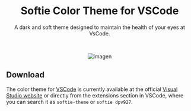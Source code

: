 <h1 class="title" align="center">
  Softie Color Theme for VSCode
  <br>
</h1>

<div class="description" align="center">
  <p>A dark and soft theme designed to maintain the health of your eyes at VsCode.</p>
</div>

<br>

<div class="preview" align="center">
  
![imagen](https://user-images.githubusercontent.com/113710742/227364263-a6608712-4351-4466-a507-a2c9d6b71558.png)

</div>

## Download

The color theme for [VSCode](https://code.visualstudio.com/) is currently available at the official [Visual Studio website](https://marketplace.visualstudio.com/items?itemName=filipondios.softie-theme) or directly from the extensions section in VSCode, where you can search it as `softie-theme` or `softie dpv927`. 
